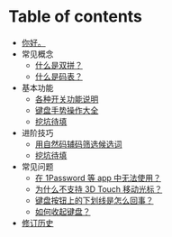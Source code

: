 # Table of contents

* [你好。](README.md)
* 常见概念
  - [什么是双拼？](concept/whatssp.md)
  - [什么是码表？](concept/codetable.md)
* 基本功能
  - [各种开关功能说明](basic/switchs.md)
  - [键盘手势操作大全](basic/gestures.md)
  - [挖坑待填](basic/gitbookcli.md)
* 进阶技巧
  - [用自然码辅码筛选候选词](advanced/zrmassist.md)
  - [挖坑待填](advanced/editor.md)
* 常见问题
  - [在 1Password 等 app 中无法使用？](faq/1p.md)
  - [为什么不支持 3D Touch 移动光标？](faq/3d.md)
  - [键盘按钮上的下划线是怎么回事？](faq/button.md)
  - [如何收起键盘？](faq/dismiss.md)
* [修订历史](revision-history.md)